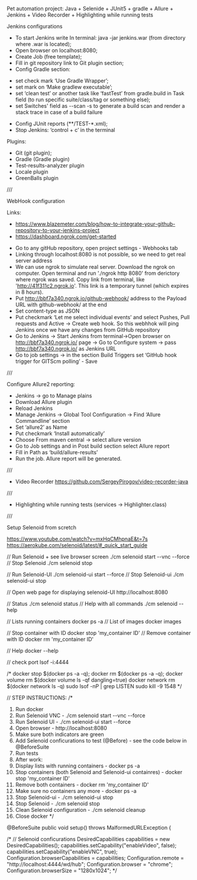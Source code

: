 Pet automation project: Java + Selenide + JUnit5 + gradle + Allure + Jenkins + Video Recorder + Highlighting while running tests

Jenkins configurations

* To start Jenkins write In terminal: java -jar jenkins.war (from directory where .war is located);
* Open browser on localhost:8080;
* Create Job (free template);
* Fill in git repository link to Git plugin section;
* Config Gradle section:
- set check mark ‘Use Gradle Wrapper’;
- set mark on ‘Make gradlew executable’;
- set ‘clean test’ or another task like ‘fastTest’ from gradle.build in Task field (to run specific suite/class/tag or something else);
- set Switches' field as  --scan -s  to generate a build scan and render a stack trace in case of a build failure
* Config JUnit reports (**/TEST-*.xml);
* Stop Jenkins: ‘control + c’ in the terminal

Plugins:
- Git (git plugin);
- Gradle (Gradle plugin)
- Test-results-analyzer plugin
- Locale plugin
- GreenBalls plugin

///

WebHook configuration

Links:
-  https://www.blazemeter.com/blog/how-to-integrate-your-github-repository-to-your-jenkins-project
- https://dashboard.ngrok.com/get-started

* Go to any gitHub repository, open project settings - Webhooks tab
* Linking through localhost:8080 is not possible, so we need to get real server address
* We can use ngrok to simulate real server. Download the ngrok on computer. Open terminal and run './ngrok http 8080' from derictory where ngrok was saved. Copy link from terminal, like 'http://41f311c2.ngrok.io'. This link is a temporary tunnel (which expires in 8 hours).
* Put http://bbf7a340.ngrok.io/github-webhook/ address to the Payload URL with github-webhook/ at the end
* Set content-type as JSON
* Put checkmark ‘Let me select individual events’ and select Pushes, Pull requests and Active -> Create web hook. So this webhhok will ping Jenkins once we have any changes from GitHub repository
* Go to Jenkins -> Start Jenkins from terminal->Open browser on  http://bbf7a340.ngrok.io/ page -> Go to Configure system -> pass http://bbf7a340.ngrok.io/ as Jenkins URL
* Go to job settings -> in the section Build Triggers set ‘GitHub hook trigger for GITScm polling’ - Save

///

Configure Allure2 reporting:

* Jenkins -> go to Manage plains
* Download Allure plugin
* Reload Jenkins
* Manage Jenkins -> Global Tool Configuration -> Find ‘Allure Commandline’ section
* Set ‘allure2’ as Name
* Put checkmark ‘Install automatically’
* Choose From maven central -> select allure version
* Go to Job settings and in Post build section select Allure report
* Fill in Path as ‘build/allure-results’
* Run the job. Allure report will be generated.

///

 - Video Recorder https://github.com/SergeyPirogov/video-recorder-java
 
 ///
 
 - Highlighting while running tests (services -> Highlighter.class)
 
 ///
 
 Setup Selenoid from scretch
 
 https://www.youtube.com/watch?v=mxHqCMhpnaE&t=7s 
 https://aerokube.com/selenoid/latest/#_quick_start_guide
 
 // Run Selenoid + see live browser screen                  ./cm selenoid start --vnc --force
 // Stop Selenoid                                           ./cm selenoid stop
 
 // Run Selenoid-UI                                         ./cm selenoid-ui start --force
 // Stop Selenoid-ui                                        ./cm selenoid-ui stop
 
 // Open web page for displaying selenoid-UI                 http://localhost:8080
 
 // Status                                                  ./cm selenoid status
 // Help with all commands                                  ./cm selenoid --help
 
 
 // Lists running containers      docker ps -a
 // List of images                docker images
 
 // Stop container with ID        docker stop 'my_container ID'
 // Remove container with ID      docker rm 'my_container ID'
 
 // Help                          docker --help
 
 // check port   lsof -i:4444
 
 /*
 docker stop $(docker ps -a -q);
 docker rm $(docker ps -a -q);
 docker volume rm $(docker volume ls -qf dangling=true)
 docker network rm $(docker network ls -q)
 sudo lsof -nP | grep LISTEN
 sudo kill -9 1548
 */
 
 // STEP INSTRUCTIONS:
 /*
 1. Run docker
 2. Run Selenoid VNC - ./cm selenoid start --vnc --force
 3. Run Selenoid UI  - ./cm selenoid-ui start --force
 4. Open browser  -    http://localhost:8080
 5. Make sure both indicators are green
 6. Add Selenoid conficurations to test (@Before) - see the code below in @BeforeSuite
 7. Run tests
 8. After work:
 9. Display lists with running containers  -  docker ps -a
 10. Stop containers (both Selenoid and Selenoid-ui containres) -  docker stop 'my_container ID'
 11. Remove both containers -  docker rm 'my_container ID'
 12. Make sure no containers any more  -  docker ps -a
 13. Stop Selenoid-ui  -  ./cm selenoid-ui stop
 14. Stop Selenoid -  ./cm selenoid stop
 15. Clean Selenoid configuration -  ./cm selenoid cleanup
 16. Close docker
 */
 
 @BeforeSuite
 public void setup() throws MalformedURLException {
 
 /*
 // Selenoid conficurations
 DesiredCapabilities capabilities = new DesiredCapabilities();
 capabilities.setCapability("enableVideo", false);
 capabilities.setCapability("enableVNC", true);
 Configuration.browserCapabilities = capabilities;
 Configuration.remote = "http://localhost:4444/wd/hub";
 Configuration.browser = "chrome";
 Configuration.browserSize = "1280x1024";
 */
